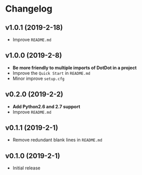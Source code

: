 # Changelog

## v1.0.1 (2019-2-18)
* Improve `README.md`

## v1.0.0 (2019-2-8)
* __Be more friendly to multiple imports of DotDot in a project__
* Improve the `Quick Start` in `README.md`
* Minor improve `setup.cfg`

## v0.2.0 (2019-2-2)
* __Add Python2.6 and 2.7 support__
* Improve `README.md`

## v0.1.1 (2019-2-1)
* Remove redundant blank lines in `README.md`

## v0.1.0 (2019-2-1)
* Initial release
